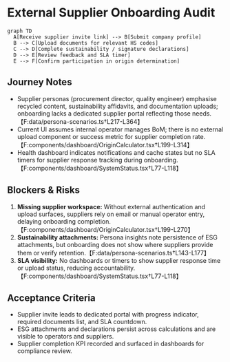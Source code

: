 # External Supplier Onboarding Audit

```mermaid
graph TD
  A[Receive supplier invite link] --> B[Submit company profile]
  B --> C[Upload documents for relevant HS codes]
  C --> D[Complete sustainability / signature declarations]
  D --> E[Review feedback and SLA timer]
  E --> F[Confirm participation in origin determination]
```

## Journey Notes
- Supplier personas (procurement director, quality engineer) emphasise recycled content, sustainability affidavits, and documentation uploads; onboarding lacks a dedicated supplier portal reflecting those needs.【F:data/persona-scenarios.ts†L217-L364】
- Current UI assumes internal operator manages BoM; there is no external upload component or success metric for supplier completion rate.【F:components/dashboard/OriginCalculator.tsx†L199-L314】
- Health dashboard indicates notifications and cache states but no SLA timers for supplier response tracking during onboarding.【F:components/dashboard/SystemStatus.tsx†L77-L118】

## Blockers & Risks
1. **Missing supplier workspace:** Without external authentication and upload surfaces, suppliers rely on email or manual operator entry, delaying onboarding completion.【F:components/dashboard/OriginCalculator.tsx†L199-L270】
2. **Sustainability attachments:** Persona insights note persistence of ESG attachments, but onboarding does not show where suppliers provide them or verify retention.【F:data/persona-scenarios.ts†L143-L177】
3. **SLA visibility:** No dashboards or timers to show supplier response time or upload status, reducing accountability.【F:components/dashboard/SystemStatus.tsx†L77-L118】

## Acceptance Criteria
- Supplier invite leads to dedicated portal with progress indicator, required documents list, and SLA countdown.
- ESG attachments and declarations persist across calculations and are visible to operators and suppliers.
- Supplier completion KPI recorded and surfaced in dashboards for compliance review.
